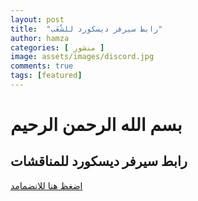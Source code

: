 ```yaml
---
layout: post
title:  "رابط سيرفر ديسكورد للشُعَب"
author: hamza
categories: [ منشور ]
image: assets/images/discord.jpg
comments: true
tags: [featured]
---
```


# بسم الله الرحمن الرحيم 
## رابط سيرفر ديسكورد للمناقشات 

[اضغظ هنا للانضمامد](https://discord.gg/QWVhKwQ2Mz)
